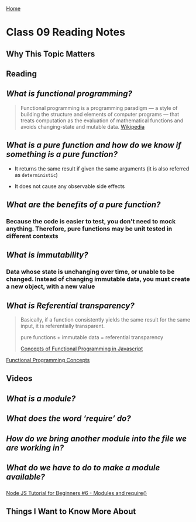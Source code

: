 [Home](https://pgmorales76.github.io/reading_notes_301/)

# Class 09 Reading Notes

## Why This Topic Matters

###

## Reading

## *What is functional programming?*

> Functional programming is a programming paradigm — a style of building the structure and elements of computer programs — that treats computation as the evaluation of mathematical functions and avoids changing-state and mutable data. [Wikipedia](https://en.wikipedia.org/wiki/Functional_programming)

## *What is a pure function and how do we know if something is a pure function?*

- It returns the same result if given the same arguments (it is also referred as `deterministic`)

- It does not cause any observable side effects

## *What are the benefits of a pure function?*

### Because the code is easier to test, you don't need to mock anything. Therefore, pure functions may be unit tested in different contexts

## *What is immutability?*

### Data whose state is unchanging over time, or unable to be changed. Instead of changing immutable data, you must create a new object, with a new value

## *What is Referential transparency?*

> Basically, if a function consistently yields the same result for the same input, it is referentially transparent.
>
> pure functions + immutable data = referential transparency
>
> [Concepts of Functional Programming in Javascript](https://medium.com/the-renaissance-developer/concepts-of-functional-programming-in-javascript-6bc84220d2aa)

[Functional Programming Concepts](https://medium.com/the-renaissance-developer/concepts-of-functional-programming-in-javascript-6bc84220d2aa)

## Videos

## *What is a module?*

###

## *What does the word ‘require’ do?*

###

## *How do we bring another module into the file we are working in?*

###

## *What do we have to do to make a module available?*

###

[Node JS Tutorial for Beginners #6 - Modules and require()](https://www.youtube.com/watch?v=xHLd36QoS4k)

## Things I Want to Know More About

###
